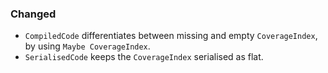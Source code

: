### Changed

- `CompiledCode` differentiates between missing and empty `CoverageIndex`, by using `Maybe CoverageIndex`.
- `SerialisedCode` keeps the `CoverageIndex` serialised as flat.
